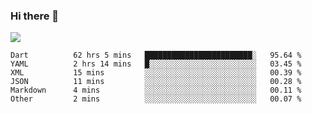 ### Hi there 👋

<!--
**guozhigq/guozhigq** is a ✨ _special_ ✨ repository because its `README.md` (this file) appears on your GitHub profile.

Here are some ideas to get you started:

- 🔭 I’m currently working on ...
- 🌱 I’m currently learning ...
- 👯 I’m looking to collaborate on ...
- 🤔 I’m looking for help with ...
- 💬 Ask me about ...
- 📫 How to reach me: ...
- 😄 Pronouns: ...
- ⚡ Fun fact: ...
-->
![](https://github-readme-stats.vercel.app/api?username=guozhigq&show_icons=true)
<!--START_SECTION:waka-->

```text
Dart          62 hrs 5 mins   ████████████████████████░   95.64 %
YAML          2 hrs 14 mins   █░░░░░░░░░░░░░░░░░░░░░░░░   03.45 %
XML           15 mins         ░░░░░░░░░░░░░░░░░░░░░░░░░   00.39 %
JSON          11 mins         ░░░░░░░░░░░░░░░░░░░░░░░░░   00.28 %
Markdown      4 mins          ░░░░░░░░░░░░░░░░░░░░░░░░░   00.11 %
Other         2 mins          ░░░░░░░░░░░░░░░░░░░░░░░░░   00.07 %
```

<!--END_SECTION:waka-->
